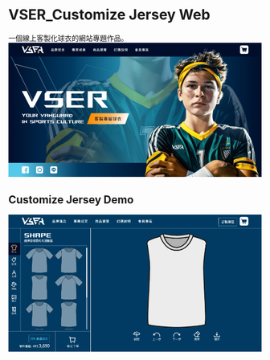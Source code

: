 # VSER_Customize Jersey Web
一個線上客製化球衣的網站專題作品。
[![VSER](images/indexImg.png)](https://aria-hawa.github.io/customizeJersey/)

## Customize Jersey Demo
[![VSER](images/indexGif.gif)](https://aria-hawa.github.io/customizeJersey/customize-React.html)


